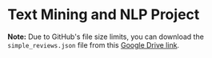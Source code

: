 # Text Mining and NLP Project

**Note:** Due to GitHub's file size limits, you can download the `simple_reviews.json` file from this [Google Drive link](https://drive.google.com/file/d/1Ke9qCs0p9InZMhuIxWLHJeCr2o-FJyTq/view?usp=drive_link).

